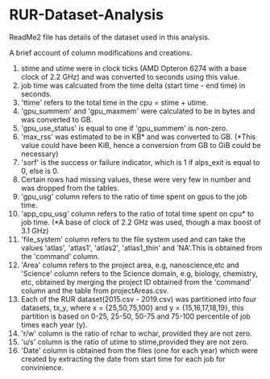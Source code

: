 # RUR-Dataset-Analysis

ReadMe2 file has details of the dataset used in this analysis.

A brief account of column modifications and creations.
1) stime and utime were in clock ticks (AMD Opteron 6274 with a base clock of 2.2 GHz) and was converted to seconds using this value.
2) job time was calcuated from the time delta (start time - end time) in seconds.  
3) 'ttime' refers to the total time in the cpu = stime + utime.
4) 'gpu_summem' and 'gpu_maxmem' were calculated to be in bytes and was converted to GB.
5) 'gpu_use_status' is equal to one if 'gpu_summem' is non-zero.
6) 'max_rss' was estimated to be in KB* and was converted to GB. (*This value could have been KiB, hence a conversion from GB to GiB could be necessary)
7) 'sorf' is the success or failure indicator, which is 1 if alps_exit is equal to 0, else is 0.
8) Certain rows had missing values, these were very few in number and was dropped from the tables.
9) 'gpu_usg' column refers to the ratio of time spent on gpus to the job time.
10) 'app_cpu_usg' column refers to the ratio of total time spent on cpu* to job time. (*A base of clock of 2.2 GHz was used, though a max boost of 3.1 GHz)
11) 'file_system' column refers to the file system used and can take the values 'atlas', 'atlas1', 'atlas2', 'atlas1_thin' and 'NA'.This is obtained from the 
    'command' column.
12) 'Area' column refers to the project area, e.g, nanoscience,etc and 'Science' column refers to the Science domain, e.g, biology, chemistry, etc, obtained by merging
    the project ID obtained from the 'command' column and the table from projectAreas.csv.
13) Each of the RUR dataset(2015.csv - 2019.csv) was partitioned into four datasets, tx_y, where x = {25,50,75,100} and y = {15,16,17,18,19},
    this partition is based on 0-25, 25-50, 50-75 and 75-100 percentile of job times each year (y).
14) 'r/w' column is the ratio of rchar to wchar, provided they are not zero.
15) 'u/s' column is the ratio of utime to stime,provided they are not zero.
16) 'Date' column is obtained from the files (one for each year) which were created by extracting the date from start time for each job for convinience.
